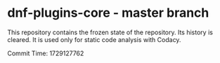 # dnf-plugins-core - master branch

This repository contains the frozen state of the repository.
Its history is cleared. It is used only for static code
analysis with Codacy.

Commit Time: 1729127762